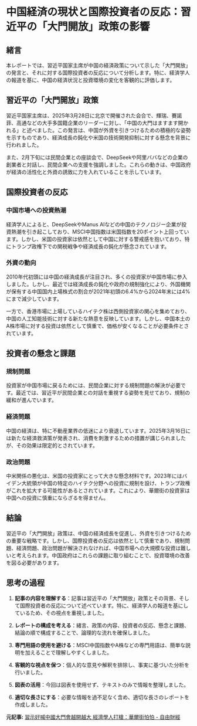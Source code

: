 # 中国経済の現状と国際投資者の反応：習近平の「大門開放」政策の影響

## 緒言

本レポートでは、習近平国家主席が中国の経済政策について示した「大門開放」の発言と、それに対する国際投資者の反応について分析します。特に、経済学人の報道を基に、中国の経済状況と投資環境の変化を客観的に評価します。

## 習近平の「大門開放」政策

習近平国家主席は、2025年3月28日に北京で開催された会合で、輝瑞、賽諾菲、高通などの大手多国籍企業のリーダーに対し、「中国の大門はますます開かれる」と述べました。この発言は、中国が外資を引きつけるための積極的な姿勢を示すものであり、経済成長の鈍化や米国の技術開発抑制に対する懸念を背景に行われました。

また、2月下旬には民間企業との座談会で、DeepSeekや阿里ババなどの企業の創業者と対話し、民間企業への支援を強調しました。これらの動きは、中国政府が経済の活性化と外資の誘致に力を入れていることを示しています。

## 国際投資者の反応

### 中国市場への投資熱潮

経済学人によると、DeepSeekやManus AIなどの中国のテクノロジー企業が投資熱潮を引き起こしており、MSCI中国指数は米国指数を20ポイント上回っています。しかし、米国の投資家は依然として中国に対する警戒感を抱いており、特にトランプ政権下での関税戦争や経済成長の鈍化が懸念されています。

### 外資の動向

2010年代初頭には中国の経済成長が注目され、多くの投資家が中国市場に参入しました。しかし、最近では経済成長の鈍化や政府の規制強化により、外国機関が保有する中国国内上場株式の割合が2021年初頭の6.4%から2024年末には4%にまで減少しています。

一方で、香港市場に上場しているハイテク株は西側投資家の関心を集めており、中国の人工知能技術に対する新たな熱意を反映しています。しかし、中国本土のA株市場に対する投資は依然として慎重で、価格が安くなることが必要条件とされています。

## 投資者の懸念と課題

### 規制問題

投資家が中国市場に戻るためには、民間企業に対する規制問題の解決が必要です。最近では、習近平が民間企業との対話を重視する姿勢を見せており、規制の緩和が進んでいます。

### 経済問題

中国の経済は、特に不動産業界の低迷により衰退しています。2025年3月16日には新たな経済救済策が発表され、消費を刺激するための措置が講じられましたが、その効果は限定的とされています。

### 政治問題

中米関係の悪化は、米国の投資家にとって大きな懸念材料です。2023年にはバイデン大統領が中国の特定のハイテク分野への投資に規制を設け、トランプ政権がこれを拡大する可能性があるとされています。これにより、華爾街の投資家は中国への投資に慎重にならざるを得ません。

## 結論

習近平の「大門開放」政策は、中国の経済成長を促進し、外資を引きつけるための重要な戦略です。しかし、国際投資者の反応は依然として慎重であり、規制問題、経済問題、政治問題が解決されなければ、中国市場への大規模な投資は難しいと考えられます。中国政府はこれらの課題に取り組むことで、投資環境の改善を図る必要があります。

## 思考の過程

1. **記事の内容を理解する**：記事は習近平の「大門開放」政策とその背景、そして国際投資者の反応について述べています。特に、経済学人の報道を基にしているため、その視点を重視しました。

2. **レポートの構成を考える**：緒言、政策の内容、投資者の反応、懸念と課題、結論の順で構成することで、論理的な流れを確保しました。

3. **専門用語の使用を避ける**：MSCI中国指数やA株などの専門用語は、簡単な説明を加えることで理解しやすくしました。

4. **客観的な視点を保つ**：個人的な意見や解釈を排除し、事実に基づいた分析を行いました。

5. **図表の活用**：今回は図表を使用せず、テキストのみで情報を整理しました。

6. **適切な長さにする**：必要な情報を過不足なく含め、適切な長さのレポートを作成しました。

**元記事:** [習示好喊中國大門會越開越大 經濟學人打槍：華爾街怕怕 - 自由財經](https://ec.ltn.com.tw/article/breakingnews/4996320)